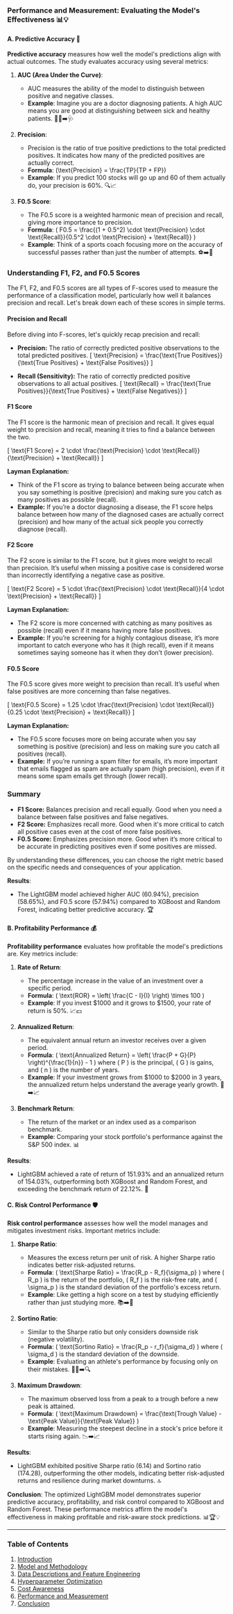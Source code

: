 ### Performance and Measurement: Evaluating the Model's Effectiveness 📊💡

#### A. Predictive Accuracy 🎯

**Predictive accuracy** measures how well the model's predictions align with actual outcomes. The study evaluates accuracy using several metrics:

1. **AUC (Area Under the Curve)**:
   - AUC measures the ability of the model to distinguish between positive and negative classes.
   - **Example**: Imagine you are a doctor diagnosing patients. A high AUC means you are good at distinguishing between sick and healthy patients. 👩‍⚕️➡️🩺

2. **Precision**:
   - Precision is the ratio of true positive predictions to the total predicted positives. It indicates how many of the predicted positives are actually correct.
   - **Formula**: \(\text{Precision} = \frac{TP}{TP + FP}\)
   - **Example**: If you predict 100 stocks will go up and 60 of them actually do, your precision is 60%. 🔍📈

3. **F0.5 Score**:
   - The F0.5 score is a weighted harmonic mean of precision and recall, giving more importance to precision.
   - **Formula**: \( F0.5 = \frac{(1 + 0.5^2) \cdot \text{Precision} \cdot \text{Recall}}{0.5^2 \cdot \text{Precision} + \text{Recall}} \)
   - **Example**: Think of a sports coach focusing more on the accuracy of successful passes rather than just the number of attempts. ⚽➡️🎯
  
### Understanding F1, F2, and F0.5 Scores

The F1, F2, and F0.5 scores are all types of F-scores used to measure the performance of a classification model, particularly how well it balances precision and recall. Let's break down each of these scores in simple terms.

#### Precision and Recall

Before diving into F-scores, let's quickly recap precision and recall:

- **Precision:** The ratio of correctly predicted positive observations to the total predicted positives.
  \[
  \text{Precision} = \frac{\text{True Positives}}{\text{True Positives} + \text{False Positives}}
  \]

- **Recall (Sensitivity):** The ratio of correctly predicted positive observations to all actual positives.
  \[
  \text{Recall} = \frac{\text{True Positives}}{\text{True Positives} + \text{False Negatives}}
  \]

#### F1 Score

The F1 score is the harmonic mean of precision and recall. It gives equal weight to precision and recall, meaning it tries to find a balance between the two.

\[
\text{F1 Score} = 2 \cdot \frac{\text{Precision} \cdot \text{Recall}}{\text{Precision} + \text{Recall}}
\]

**Layman Explanation:**
- Think of the F1 score as trying to balance between being accurate when you say something is positive (precision) and making sure you catch as many positives as possible (recall).
- **Example:** If you’re a doctor diagnosing a disease, the F1 score helps balance between how many of the diagnosed cases are actually correct (precision) and how many of the actual sick people you correctly diagnose (recall).

#### F2 Score

The F2 score is similar to the F1 score, but it gives more weight to recall than precision. It’s useful when missing a positive case is considered worse than incorrectly identifying a negative case as positive.

\[
\text{F2 Score} = 5 \cdot \frac{\text{Precision} \cdot \text{Recall}}{4 \cdot \text{Precision} + \text{Recall}}
\]

**Layman Explanation:**
- The F2 score is more concerned with catching as many positives as possible (recall) even if it means having more false positives.
- **Example:** If you’re screening for a highly contagious disease, it’s more important to catch everyone who has it (high recall), even if it means sometimes saying someone has it when they don’t (lower precision).

#### F0.5 Score

The F0.5 score gives more weight to precision than recall. It’s useful when false positives are more concerning than false negatives.

\[
\text{F0.5 Score} = 1.25 \cdot \frac{\text{Precision} \cdot \text{Recall}}{0.25 \cdot \text{Precision} + \text{Recall}}
\]

**Layman Explanation:**
- The F0.5 score focuses more on being accurate when you say something is positive (precision) and less on making sure you catch all positives (recall).
- **Example:** If you’re running a spam filter for emails, it’s more important that emails flagged as spam are actually spam (high precision), even if it means some spam emails get through (lower recall).

### Summary

- **F1 Score:** Balances precision and recall equally. Good when you need a balance between false positives and false negatives.
- **F2 Score:** Emphasizes recall more. Good when it's more critical to catch all positive cases even at the cost of more false positives.
- **F0.5 Score:** Emphasizes precision more. Good when it’s more critical to be accurate in predicting positives even if some positives are missed.

By understanding these differences, you can choose the right metric based on the specific needs and consequences of your application.

**Results**:
- The LightGBM model achieved higher AUC (60.94%), precision (58.65%), and F0.5 score (57.94%) compared to XGBoost and Random Forest, indicating better predictive accuracy. 🏆

#### B. Profitability Performance 💰

**Profitability performance** evaluates how profitable the model's predictions are. Key metrics include:

1. **Rate of Return**:
   - The percentage increase in the value of an investment over a specific period.
   - **Formula**: \( \text{ROR} = \left( \frac{C - I}{I} \right) \times 100 \)
   - **Example**: If you invest $1000 and it grows to $1500, your rate of return is 50%. 📈💵

2. **Annualized Return**:
   - The equivalent annual return an investor receives over a given period.
   - **Formula**: \( \text{Annualized Return} = \left( \frac{P + G}{P} \right)^{\frac{1}{n}} - 1 \)
   where \( P \) is the principal, \( G \) is gains, and \( n \) is the number of years.
   - **Example**: If your investment grows from $1000 to $2000 in 3 years, the annualized return helps understand the average yearly growth. 📅➡️📈

3. **Benchmark Return**:
   - The return of the market or an index used as a comparison benchmark.
   - **Example**: Comparing your stock portfolio's performance against the S&P 500 index. 📊

**Results**:
- LightGBM achieved a rate of return of 151.93% and an annualized return of 154.03%, outperforming both XGBoost and Random Forest, and exceeding the benchmark return of 22.12%. 🚀

#### C. Risk Control Performance 🛡️

**Risk control performance** assesses how well the model manages and mitigates investment risks. Important metrics include:

1. **Sharpe Ratio**:
   - Measures the excess return per unit of risk. A higher Sharpe ratio indicates better risk-adjusted returns.
   - **Formula**: \( \text{Sharpe Ratio} = \frac{R_p - R_f}{\sigma_p} \)
   where \( R_p \) is the return of the portfolio, \( R_f \) is the risk-free rate, and \( \sigma_p \) is the standard deviation of the portfolio's excess return.
   - **Example**: Like getting a high score on a test by studying efficiently rather than just studying more. 📚➡️🏅

2. **Sortino Ratio**:
   - Similar to the Sharpe ratio but only considers downside risk (negative volatility).
   - **Formula**: \( \text{Sortino Ratio} = \frac{R_p - r_f}{\sigma_d} \)
   where \( \sigma_d \) is the standard deviation of the downside.
   - **Example**: Evaluating an athlete's performance by focusing only on their mistakes. 🏃‍♂️➡️🔍

3. **Maximum Drawdown**:
   - The maximum observed loss from a peak to a trough before a new peak is attained.
   - **Formula**: \( \text{Maximum Drawdown} = \frac{\text{Trough Value} - \text{Peak Value}}{\text{Peak Value}} \)
   - **Example**: Measuring the steepest decline in a stock's price before it starts rising again. 📉➡️📈

**Results**:
- LightGBM exhibited positive Sharpe ratio (6.14) and Sortino ratio (174.28), outperforming the other models, indicating better risk-adjusted returns and resilience during market downturns. 🔝

**Conclusion**:
The optimized LightGBM model demonstrates superior predictive accuracy, profitability, and risk control compared to XGBoost and Random Forest. These performance metrics affirm the model's effectiveness in making profitable and risk-aware stock predictions. 📊🏆💡

---

### Table of Contents
1. [Introduction](https://github.com/aditya-saxena-7/Cost-Efficient-Stock-Forecasting-with-Enhanced-LightGBM/blob/master/Introduction.md)
2. [Model and Methodology](https://github.com/aditya-saxena-7/Cost-Efficient-Stock-Forecasting-with-Enhanced-LightGBM/blob/master/Model%20and%20Methodology.md)
3. [Data Descriptions and Feature Engineering](https://github.com/aditya-saxena-7/Cost-Efficient-Stock-Forecasting-with-Enhanced-LightGBM/blob/master/Data%20Descriptions%20and%20Feature%20Engineering.md)
4. [Hyperparameter Optimization](https://github.com/aditya-saxena-7/Cost-Efficient-Stock-Forecasting-with-Enhanced-LightGBM/blob/master/Hyperparameter%20Optimization.md)
5. [Cost Awareness](https://github.com/aditya-saxena-7/Cost-Efficient-Stock-Forecasting-with-Enhanced-LightGBM/blob/master/Cost%20Awareness.md)
6. [Performance and Measurement](https://github.com/aditya-saxena-7/Cost-Efficient-Stock-Forecasting-with-Enhanced-LightGBM/blob/master/Performance%20and%20Measurement.md)
7. [Conclusion](https://github.com/aditya-saxena-7/Cost-Efficient-Stock-Forecasting-with-Enhanced-LightGBM/blob/master/Conclusion.md)
